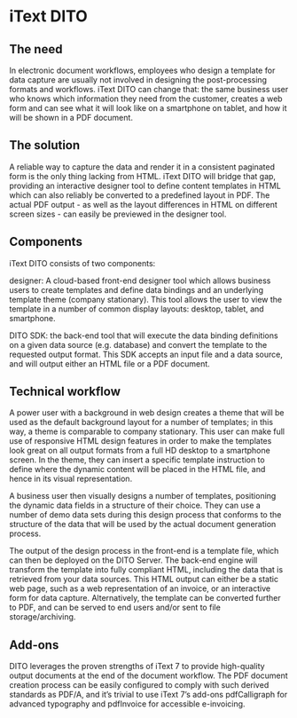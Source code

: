 # iText DITO

## The need

In electronic document workflows, employees who design a template for data capture are usually not involved in designing the post-processing formats and workflows. iText DITO can change that: the same business user who knows which information they need from the customer, creates a web form and can see what it will look like on a smartphone on tablet, and how it will be shown in a PDF document.

## The solution

A reliable way to capture the data and render it in a consistent paginated form is the only thing lacking from HTML.
iText DITO will bridge that gap, providing an interactive designer tool to define content templates in HTML
which can also reliably be converted to a predefined layout in PDF.
The actual PDF output - as well as the layout differences in HTML on different screen sizes - can easily be previewed in the designer tool.

## Components

iText DITO consists of two components:

designer: A cloud-based front-end designer tool which allows business users to create templates and define data bindings and an underlying template theme (company stationary). This tool allows the user to view the template in a number of common display layouts: desktop, tablet, and smartphone.

DITO SDK: the back-end tool that will execute the data binding definitions on a given data source (e.g. database) and convert the template to the requested output format. This SDK accepts an input file and a data source, and will output either an HTML file or a PDF document.

## Technical workflow

A power user with a background in web design creates a theme that will be used as the default background layout for a number of templates;
in this way, a theme is comparable to company stationary.
This user can make full use of responsive HTML design features in order to make the templates look great
on all output formats from a full HD desktop to a smartphone screen.
In the theme, they can insert a specific template instruction to define where the dynamic content will be placed in the HTML file,
and hence in its visual representation.

A business user then visually designs a number of templates, positioning the dynamic data fields in a structure of their choice.
They can use a number of demo data sets during this design process that conforms to the structure of the data
that will be used by the actual document generation process.

The output of the design process in the front-end is a template file, which can then be deployed on the DITO Server.
The back-end engine will transform the template into fully compliant HTML, including the data that is retrieved from your data sources.
This HTML output can either be a static web page, such as a web representation of an invoice, or an interactive form for data capture.
Alternatively, the template can be converted further to PDF, and can be served to end users and/or sent to file storage/archiving. 

## Add-ons

DITO leverages the proven strengths of iText 7 to provide high-quality output documents at the end of the document workflow.
The PDF document creation process can be easily configured to comply with such derived standards as PDF/A,
and it’s trivial to use iText 7’s add-ons pdfCalligraph for advanced typography and pdfInvoice for accessible e-invoicing.
